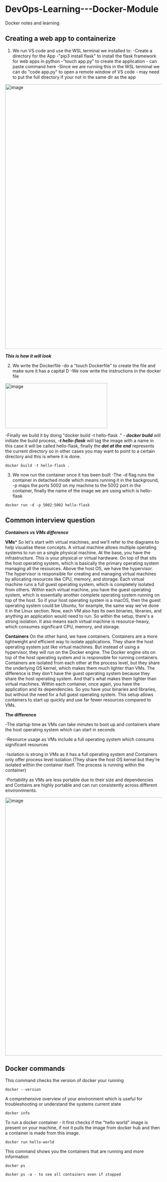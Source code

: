 # DevOps-Learning---Docker-Module
Docker notes and learning

Creating a web app to containerize
---

1. We run VS code and use the WSL terminal we installed to:
-Create a directory for the App
-"pip3 install flask" to install the flask framework for web apps in python
-"touch app.py" to create the application - can paste command here
-Since we are running this in the WSL terminal we can do "code app.py" to open a remote window of VS code - may need to put the full directory if your not in the same dir as the app

<img width="1197" height="851" alt="image" src="https://github.com/user-attachments/assets/d455a636-f9a5-43f6-81e9-3f0e809e6f01" />

***This is how it will look***

2. We write the Dockerfile
-do a "touch Dockerfile" to create the file and make sure it has a capital D
-We now write the instructions in the docker file

<img width="328" height="145" alt="image" src="https://github.com/user-attachments/assets/866d95b4-04d0-4167-a35f-7a5685489bd0" />

-Finally we build it by doing "docker build -t hello-flask ." - ***docker build*** will initiate the build process, ***-t hello-flask*** will tag the image with a name in this case it will be called hello-flask, finally the ***dot at the end*** represents the current directory so in other cases you may want to point to a certain directory and this is where it is done.

```
docker build -t hello-flask .
```

3. We now run the container once it has been built
-The -d flag runs the container in detached mode which means running it in the background, -p maps the ports 5002 on my machine to the 5002 port in the container, finally the name of the image we are using which is hello-flask
```
docker run -d -p 5002:5002 hello-flask
```
Common interview question
---

***Containers vs VMs difference***

**VMs***
So let's start with virtual machines, and we'll refer to the diagrams to help visualise these concepts. A virtual machine allows multiple operating systems to run on a single physical machine. At the base, you have the infrastructure. This is your physical or virtual hardware. On top of that sits the host operating system, which is basically the primary operating system managing all the resources. Above the host OS, we have the hypervisor. The hypervisor is responsible for creating and managing virtual machines by allocating resources like CPU, memory, and storage. Each virtual machine runs a full guest operating system, which is completely isolated from others. Within each virtual machine, you have the guest operating system, which is essentially another complete operating system running on top of the host. So if your host operating system is a macOS, then the guest operating system could be Ubuntu, for example, the same way we've done it in the Linux section. Now, each VM also has its own binaries, libraries, and anything an application would need to run. So within the setup, there's a strong isolation. It also means each virtual machine is resource-heavy, which consumes significant CPU, memory, and storage.

**Containers**
On the other hand, we have containers. Containers are a more lightweight and efficient way to isolate applications. They share the host operating system just like virtual machines. But instead of using a hypervisor, they will run on the Docker engine. The Docker engine sits on top of the host operating system and is responsible for running containers. Containers are isolated from each other at the process level, but they share the underlying OS kernel, which makes them much lighter than VMs. The difference is they don't have the guest operating system because they share the host operating system. And that's what makes them lighter than virtual machines. Within each container, once again, you have the application and its dependencies. So you have your binaries and libraries, but without the need for a full guest operating system. This setup allows containers to start up quickly and use far fewer resources compared to VMs.

**The difference**

-The startup time as VMs can take minutes to boot up and containers share the host operating system which can start in seconds

-Resource usage as VMs include a full operating system which consums significant resources

-Isolation is strong in VMs as it has a full operating system and Containers only offer process level isolation (They share the host OS kernel but they're isolated within the container itself. The process is running within the container)

-Portability as VMs are less portable due to their size and dependencies and Contains are highly portable and can run consistently across different environmnents.

<img width="1710" height="830" alt="image" src="https://github.com/user-attachments/assets/5f9d815c-9f26-4cd1-8e0d-e6633f048ac4" />



Docker commands
---

This command checks the version of docker your running 
```
docker --version
```

A comprehensive overview of your environment which is useful for troubleshooting or understand the systems current state
```
docker info
```

To run a docker container - it first checks if the "hello world" image is present on your machine, if not it pulls the image from docker hub and then a container is made from this image.
```
docker run hello-world
```

This command shows you the containers that are running and more information
```
docker ps

docker ps -a - to see all containers even if stopped
```


